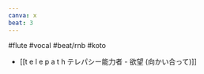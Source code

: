 ```yaml
---
canva: x
beat: 3
---
```

#flute #vocal #beat/rnb #koto 
- [[t e l e p a t h テレパシー能力者 - 欲望 (向かい合って)]]